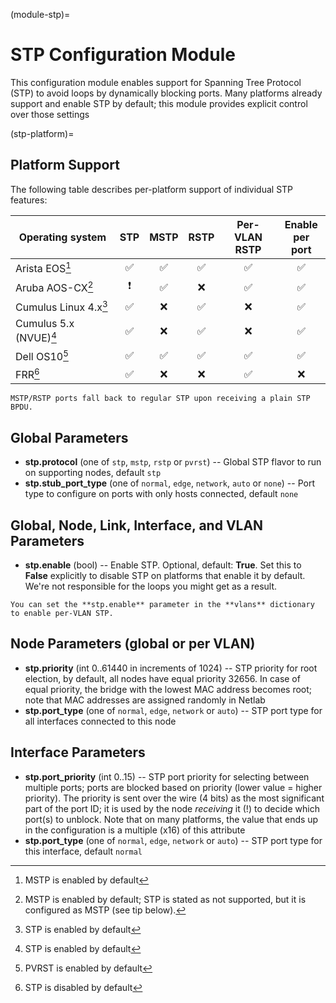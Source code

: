 (module-stp)=
# STP Configuration Module

This configuration module enables support for Spanning Tree Protocol (STP) to avoid loops by dynamically blocking ports.
Many platforms already support and enable STP by default; this module provides explicit control over those settings

(stp-platform)=
## Platform Support

The following table describes per-platform support of individual STP features:

| Operating system   | STP | MSTP | RSTP | Per-VLAN<br>RSTP | Enable<br>per port |
| ------------------ |:---:|:---:|:---:|:---:|:---:|
| Arista EOS[^EOS]   | ✅  | ✅  | ✅  | ✅ |  ✅ |
| Aruba AOS-CX[^AOSCX] | ❗  | ✅  | ❌  | ✅ |  ✅ |
| Cumulus Linux 4.x[^CL] | ✅  |  ❌  | ✅  | ❌   |  ✅ |  ✅ |    
| Cumulus 5.x (NVUE)[^CL] | ✅  |  ❌  | ✅  | ❌   |  ✅ |  ✅ |  
| Dell OS10[^OS10]   | ✅  | ✅  | ✅  | ✅ |  ✅ |  ✅ |
| FRR[^FRR]          | ✅  |  ❌  |  ❌  |  ✅ | ❌   | ❌   |

[^EOS]: MSTP is enabled by default
[^AOSCX]: MSTP is enabled by default; STP is stated as not supported, but it is configured as MSTP (see tip below).
[^CL]: STP is enabled by default
[^OS10]: PVRST is enabled by default
[^FRR]: STP is disabled by default

```{tip}
MSTP/RSTP ports fall back to regular STP upon receiving a plain STP BPDU.
```

## Global Parameters

* **stp.protocol** (one of `stp`, `mstp`, `rstp` or `pvrst`) -- Global STP flavor to run on supporting nodes, default `stp`
* **stp.stub_port_type** (one of `normal`, `edge`, `network`, `auto` or `none`) -- Port type to configure on ports with only hosts connected, default `none`

## Global, Node, Link, Interface, and VLAN Parameters

* **stp.enable** (bool) -- Enable STP. Optional, default: **True**. Set this to **False** explicitly to disable STP on platforms that enable it by default. We're not responsible for the loops you might get as a result.

```{tip}
You can set the **‌stp.enable** parameter in the **‌vlans** dictionary to enable per-VLAN STP.
```

## Node Parameters (global or per VLAN)

* **stp.priority** (int 0..61440 in increments of 1024) -- STP priority for root election, by default, all nodes have equal priority 32656.  In case of equal priority, the bridge with the lowest MAC address becomes root; note that MAC addresses are assigned randomly in Netlab
* **stp.port_type** (one of `normal`, `edge`, `network` or `auto`) -- STP port type for all interfaces connected to this node

## Interface Parameters

* **stp.port_priority** (int 0..15) -- STP port priority for selecting between multiple ports; ports are blocked based on priority (lower value = higher priority). The priority is sent over the wire (4 bits) as the most significant part of the port ID; it is used by the node *receiving* it (!) to decide which port(s) to unblock. Note that on many platforms, the value that ends up in the configuration is a multiple (x16) of this attribute
* **stp.port_type** (one of `normal`, `edge`, `network` or `auto`) -- STP port type for this interface, default `normal`

